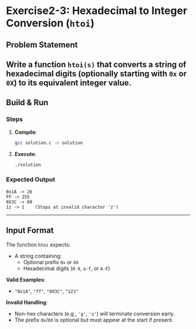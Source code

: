 # Exercise2-3: Hexadecimal to Integer Conversion (`htoi`)

## Problem Statement

## Write a function `htoi(s)` that converts a string of hexadecimal digits (optionally starting with `0x` or `0X`) to its equivalent integer value.

## Build & Run

### Steps

1. **Compile**:
   ```bash
   gcc solution.c -o solution
   ```
2. **Execute**:
   ```bash
   ./solution
   ```

### Expected Output

```
0x1A -> 26
FF -> 255
0X3C -> 60
1z -> 1    (Stops at invalid character 'z')
```

---

## Input Format

The function `htoi` expects:

- A string containing:
  - Optional prefix `0x` or `0X`
  - Hexadecimal digits (`0-9`, `a-f`, or `A-F`)

**Valid Examples**:

- `"0x1A"`, `"ff"`, `"0X3C"`, `"123"`

**Invalid Handling**:

- Non-hex characters (e.g., `'g'`, `'z'`) will terminate conversion early.
- The prefix `0x`/`0X` is optional but must appear at the start if present.
